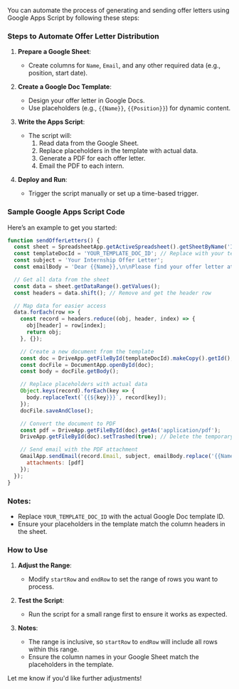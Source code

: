 You can automate the process of generating and sending offer letters using Google Apps Script by following these steps:

### Steps to Automate Offer Letter Distribution
1. **Prepare a Google Sheet**:
   - Create columns for `Name`, `Email`, and any other required data (e.g., position, start date).
   
2. **Create a Google Doc Template**:
   - Design your offer letter in Google Docs.
   - Use placeholders (e.g., `{{Name}}`, `{{Position}}`) for dynamic content.

3. **Write the Apps Script**:
   - The script will:
     1. Read data from the Google Sheet.
     2. Replace placeholders in the template with actual data.
     3. Generate a PDF for each offer letter.
     4. Email the PDF to each intern.

4. **Deploy and Run**:
   - Trigger the script manually or set up a time-based trigger.

### Sample Google Apps Script Code
Here’s an example to get you started:

```javascript
function sendOfferLetters() {
  const sheet = SpreadsheetApp.getActiveSpreadsheet().getSheetByName('Interns'); // Sheet name
  const templateDocId = 'YOUR_TEMPLATE_DOC_ID'; // Replace with your template ID
  const subject = 'Your Internship Offer Letter';
  const emailBody = 'Dear {{Name}},\n\nPlease find your offer letter attached.\n\nBest regards,\n[Your Company]';

  // Get all data from the sheet
  const data = sheet.getDataRange().getValues();
  const headers = data.shift(); // Remove and get the header row

  // Map data for easier access
  data.forEach(row => {
    const record = headers.reduce((obj, header, index) => {
      obj[header] = row[index];
      return obj;
    }, {});

    // Create a new document from the template
    const doc = DriveApp.getFileById(templateDocId).makeCopy().getId();
    const docFile = DocumentApp.openById(doc);
    const body = docFile.getBody();

    // Replace placeholders with actual data
    Object.keys(record).forEach(key => {
      body.replaceText(`{{${key}}}`, record[key]);
    });
    docFile.saveAndClose();

    // Convert the document to PDF
    const pdf = DriveApp.getFileById(doc).getAs('application/pdf');
    DriveApp.getFileById(doc).setTrashed(true); // Delete the temporary doc

    // Send email with the PDF attachment
    GmailApp.sendEmail(record.Email, subject, emailBody.replace('{{Name}}', record.Name), {
      attachments: [pdf]
    });
  });
}
```

### Notes:
- Replace `YOUR_TEMPLATE_DOC_ID` with the actual Google Doc template ID.
- Ensure your placeholders in the template match the column headers in the sheet.

### How to Use
1. **Adjust the Range**:
   - Modify `startRow` and `endRow` to set the range of rows you want to process.

2. **Test the Script**:
   - Run the script for a small range first to ensure it works as expected.

3. **Notes**:
   - The range is inclusive, so `startRow` to `endRow` will include all rows within this range.
   - Ensure the column names in your Google Sheet match the placeholders in the template.

Let me know if you'd like further adjustments!